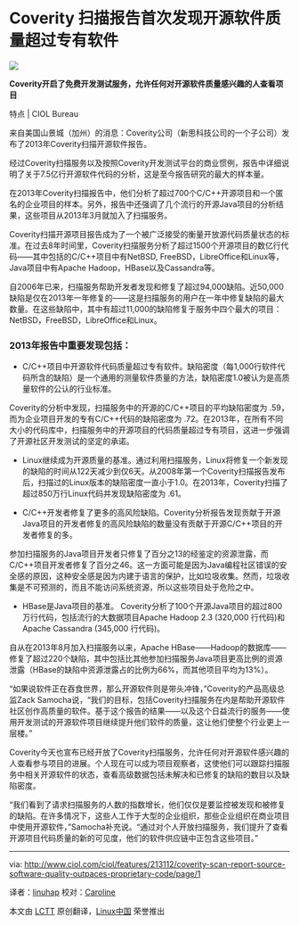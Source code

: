 Coverity 扫描报告首次发现开源软件质量超过专有软件
================================================================================
![](http://www.ciol.com/IMG/550/80550/synopsys-logo-370x264.jpg)

**Coverity开启了免费开发测试服务，允许任何对开源软件质量感兴趣的人查看项目**

特点 | CIOL Bureau

来自美国山景城（加州）的消息：Coverity公司（新思科技公司的一个子公司）发布了2013年Coverity扫描开源软件报告。

经过Coverity扫描服务以及按照Coverity开发测试平台的商业惯例，报告中详细说明了关于7.5亿行开源软件代码的分析，这是至今报告研究的最大的样本量。

在2013年Coverity扫描报告中，他们分析了超过700个C/C++开源项目和一个匿名的企业项目的样本。另外，报告中还强调了几个流行的开源Java项目的分析结果，这些项目从2013年3月就加入了扫描服务。

Coverity扫描开源项目报告成为了一个被广泛接受的衡量开放源代码质量状态的标准。在过去8年时间里，Coverity扫描服务分析了超过1500个开源项目的数亿行代码——其中包括的C/C++项目中有NetBSD, FreeBSD，LibreOffice和Linux等，Java项目中有Apache Hadoop，HBase以及Cassandra等。

自2006年已来，扫描服务帮助开发者发现和修复了超过94,000缺陷。近50,000缺陷是仅在2013年一年修复的——这是扫描服务的用户在一年中修复缺陷的最大数量。在这些缺陷中，其中有超过11,000的缺陷修复于服务中四个最大的项目：NetBSD，FreeBSD，LibreOffice和Linux。

### 2013年报告中重要发现包括： ###

* C/C++项目中开源软件代码质量超过专有软件。缺陷密度（每1,000行软件代码所含的缺陷）是一个通用的测量软件质量的方法，缺陷密度1.0被认为是高质量软件的公认的行业标准。

Coverity的分析中发现，扫描服务中的开源的C/C++项目的平均缺陷密度为 .59，而为企业项目开发的专有C/C++代码的缺陷密度为 .72。在2013年，在所有不同大小的代码库中，扫描服务中的开源项目的代码质量超过专有项目，这进一步强调了开源社区开发测试的坚定的承诺。

* Linux继续成为开源质量的基准。通过利用扫描服务，Linux将修复一个新发现的缺陷的时间从122天减少到仅6天。从2008年第一个Coverity扫描报告发布后，扫描过的Linux版本的缺陷密度一直小于1.0。在2013年，Coverity扫描了超过850万行Linux代码并发现缺陷密度为 .61。

* C/C++开发者修复了更多的高风险缺陷。Coverity分析报告发现贡献于开源Java项目的开发者修复的高风险缺陷的数量没有贡献于开源C/C++项目的开发者修复的多。 

参加扫描服务的Java项目开发者只修复了百分之13的经鉴定的资源泄露，而C/C++项目开发者修复了百分之46。这一方面可能是因为Java编程社区错误的安全感的原因，这种安全感是因为内建于语言的保护，比如垃圾收集。然而，垃圾收集是不可预测的，而且不能访问系统资源，所以这些项目处于危险之中。

* HBase是Java项目的基准。 Coverity分析了100个开源Java项目的超过800万行代码，包括流行的大数据项目Apache Hadoop 2.3 (320,000 行代码)和Apache Cassandra (345,000 行代码)。

自从在2013年8月加入扫描服务以来，Apache HBase——Hadoop的数据库——修复了超过220个缺陷，其中包括比其他参加扫描服务Java项目更高比例的资源泄露（HBase的缺陷中资源泄露占的比例为66%，而其他项目平均为13%）。

“如果说软件正在吞食世界，那么开源软件则是带头冲锋，”Coverity的产品高级总监Zack Samocha说，“我们的目标，包括Coverity扫描服务在内是帮助开源软件社区创作高质量的软件。基于这个报告的结果——以及这个日益流行的服务——使用开发测试的开源软件项目继续提升他们软件的质量，这让他们使整个行业更上一层楼。”

Coverity今天也宣布已经开放了Coverity扫描服务，允许任何对开源软件感兴趣的人查看参与项目的进展。个人现在可以成为项目观察者，这使他们可以跟踪扫描服务中相关开源软件的状态，查看高级数据包括未解决和已修复的缺陷的数目以及缺陷密度。

“我们看到了请求扫描服务的人数的指数增长，他们仅仅是要监控被发现和被修复的缺陷。在许多情况下，这些人工作于大型的企业组织，那些企业组织在商业项目中使用开源软件，”Samocha补充说。“通过对个人开放扫描服务，我们提升了查看开源项目代码质量的新的可见度，他们的软件供应链中正包含这些项目。”

--------------------------------------------------------------------------------

via: http://www.ciol.com/ciol/features/213112/coverity-scan-report-source-software-quality-outpaces-proprietary-code/page/1

译者：[linuhap](https://github.com/linuhap) 校对：[Caroline](https://github.com/carolinewuyan)

本文由 [LCTT](https://github.com/LCTT/TranslateProject) 原创翻译，[Linux中国](http://linux.cn/) 荣誉推出

